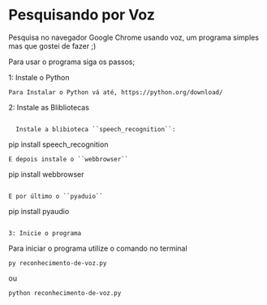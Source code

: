 # Pesquisando por Voz

Pesquisa no navegador Google Chrome usando voz, um programa simples mas que gostei de fazer ;)

Para usar o programa siga os passos;

1: Instale o Python

  ```
  Para Instalar o Python vá até, https://python.org/download/

```
2: Instale as Blibliotecas
```

  Instale a blibioteca ``speech_recognition``:

  ```
  pip install speech_recognition
  
  ```
  E depois instale o ``webbrowser``

  ```
  pip install webbrowser
  ```
  
  E por último o ``pyaduio``
  
  ```
  pip install pyaudio
  ```

3: Inicie o programa

  ```
  Para iniciar o programa utilize o comando no terminal

  ```
  py reconhecimento-de-voz.py
  ```
  ou
  ```
  python reconhecimento-de-voz.py
  ```
